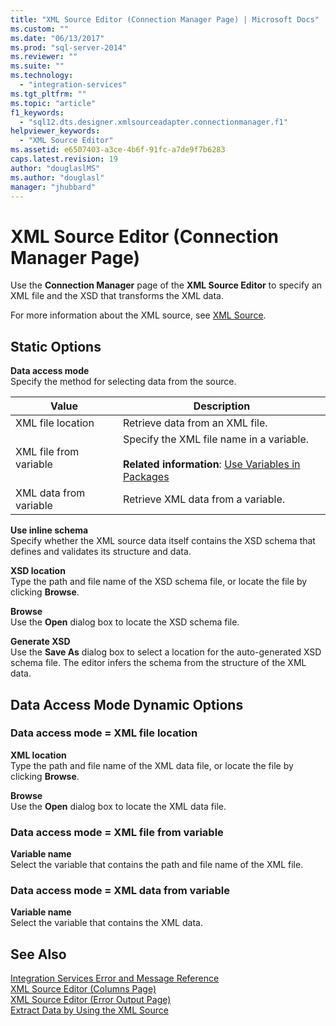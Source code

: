 ```yaml
---
title: "XML Source Editor (Connection Manager Page) | Microsoft Docs"
ms.custom: ""
ms.date: "06/13/2017"
ms.prod: "sql-server-2014"
ms.reviewer: ""
ms.suite: ""
ms.technology: 
  - "integration-services"
ms.tgt_pltfrm: ""
ms.topic: "article"
f1_keywords: 
  - "sql12.dts.designer.xmlsourceadapter.connectionmanager.f1"
helpviewer_keywords: 
  - "XML Source Editor"
ms.assetid: e6507403-a3ce-4b6f-91fc-a7de9f7b6283
caps.latest.revision: 19
author: "douglaslMS"
ms.author: "douglasl"
manager: "jhubbard"
---
```

# XML Source Editor (Connection Manager Page)
  Use the **Connection Manager** page of the **XML Source Editor** to specify an XML file and the XSD that transforms the XML data.  
  
 For more information about the XML source, see [XML Source](../../2014/integration-services/xml-source.md).  
  
## Static Options  
 **Data access mode**  
 Specify the method for selecting data from the source.  
  
|Value|Description|  
|-----------|-----------------|  
|XML file location|Retrieve data from an XML file.|  
|XML file from variable|Specify the XML file name in a variable.<br /><br /> **Related information**: [Use Variables in Packages](../../2014/integration-services/use-variables-in-packages.md)|  
|XML data from variable|Retrieve XML data from a variable.|  
  
 **Use inline schema**  
 Specify whether the XML source data itself contains the XSD schema that defines and validates its structure and data.  
  
 **XSD location**  
 Type the path and file name of the XSD schema file, or locate the file by clicking **Browse**.  
  
 **Browse**  
 Use the **Open** dialog box to locate the XSD schema file.  
  
 **Generate XSD**  
 Use the **Save As** dialog box to select a location for the auto-generated XSD schema file. The editor infers the schema from the structure of the XML data.  
  
## Data Access Mode Dynamic Options  
  
### Data access mode = XML file location  
 **XML location**  
 Type the path and file name of the XML data file, or locate the file by clicking **Browse**.  
  
 **Browse**  
 Use the **Open** dialog box to locate the XML data file.  
  
### Data access mode = XML file from variable  
 **Variable name**  
 Select the variable that contains the path and file name of the XML file.  
  
### Data access mode = XML data from variable  
 **Variable name**  
 Select the variable that contains the XML data.  
  
## See Also  
 [Integration Services Error and Message Reference](../../2014/integration-services/integration-services-error-and-message-reference.md)   
 [XML Source Editor &#40;Columns Page&#41;](../../2014/integration-services/xml-source-editor-columns-page.md)   
 [XML Source Editor &#40;Error Output Page&#41;](../../2014/integration-services/xml-source-editor-error-output-page.md)   
 [Extract Data by Using the XML Source](../../2014/integration-services/extract-data-by-using-the-xml-source.md)  
  
  